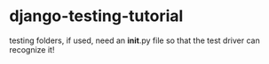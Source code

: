 # django-testing-tutorial

testing folders, if used, need an __init__.py file so that the test driver can recognize it!

